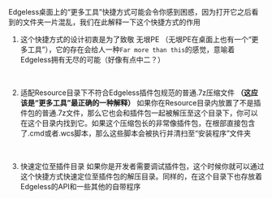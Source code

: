 Edgeless桌面上的“更多工具”快捷方式可能会令你感到困惑，因为打开它之后看到的文件夹一片混乱，我们在此解释一下这个快捷方式的作用


1. 这个快捷方式的设计初衷是为了致敬 无垠PE （无垠PE在桌面上也有一个“更多工具”），它的存在会给人一种`Far more than this`的感觉，意喻着Edgeless拥有无尽的可能（好像有点中二？）
<br/>

2. 适配Resource目录下不符合Edgeless插件包规范的普通.7z压缩文件 **（这应该是“更多工具”最正确的一种解释）**
如果你在Resource目录内放置了不是插件包的普通.7z文件，那么它也会和插件包一起被解压至这个目录下，你可以在这个目录内找到它。如果这个压缩包长的非常像插件包，在根部直接包含了.cmd或者.wcs脚本，那么这些脚本会被执行并清扫至“安装程序”文件夹
<br/>

3. 快速定位至插件目录
如果你是开发者需要调试插件包，这个时候你就可以通过这个快捷方式快速定位至插件包的解压目录。同样的，在这个目录下也存放着Edgeless的API和一些其他的自带程序